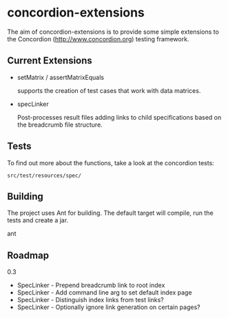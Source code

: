 concordion-extensions
=====================

The aim of concordion-extensions is to provide some simple extensions 
to the Concordion (http://www.concordion.org) testing framework.

Current Extensions
------------------

* setMatrix / assertMatrixEquals 
    
  supports the creation of test cases that work with data matrices.

* specLinker
    
  Post-processes result files adding links to child specifications 
  based on the breadcrumb file structure.

Tests
-----

To find out more about the functions, take a look at the concordion tests:

    src/test/resources/spec/

Building
--------

The project uses Ant for building. The default target will compile, run 
the tests and create a jar.
  
  ant
  
Roadmap
-------

0.3
+ SpecLinker - Prepend breadcrumb link to root index
+ SpecLinker - Add command line arg to set default index page
+ SpecLinker - Distinguish index links from test links?
+ SpecLinker - Optionally ignore link generation on certain pages?
  
